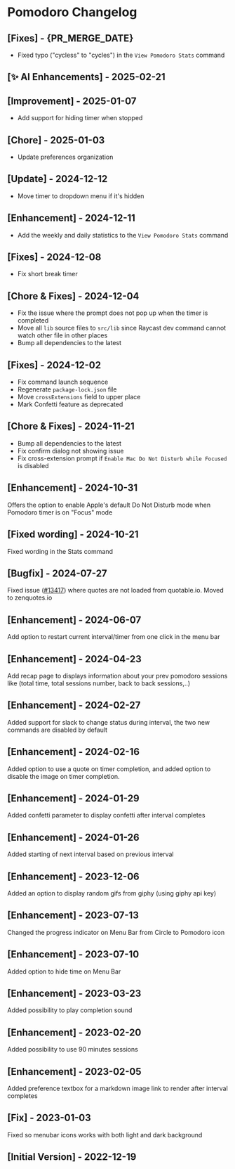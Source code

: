 # Pomodoro Changelog

## [Fixes] - {PR_MERGE_DATE}

- Fixed typo ("cycless" to "cycles") in the `View Pomodoro Stats` command

## [✨ AI Enhancements] - 2025-02-21

## [Improvement] - 2025-01-07

- Add support for hiding timer when stopped

## [Chore] - 2025-01-03

- Update preferences organization

## [Update] - 2024-12-12

- Move timer to dropdown menu if it's hidden

## [Enhancement] - 2024-12-11

- Add the weekly and daily statistics to the `View Pomodoro Stats` command

## [Fixes] - 2024-12-08

- Fix short break timer

## [Chore & Fixes] - 2024-12-04

- Fix the issue where the prompt does not pop up when the timer is completed
- Move all `lib` source files to `src/lib` since Raycast dev command cannot watch other file in other places
- Bump all dependencies to the latest

## [Fixes] - 2024-12-02

- Fix command launch sequence
- Regenerate `package-lock.json` file
- Move `crossExtensions` field to upper place
- Mark Confetti feature as deprecated

## [Chore & Fixes] - 2024-11-21

- Bump all dependencies to the latest
- Fix confirm dialog not showing issue
- Fix cross-extension prompt if `Enable Mac Do Not Disturb while Focused` is disabled

## [Enhancement] - 2024-10-31

Offers the option to enable Apple's default Do Not Disturb mode when Pomodoro timer is on "Focus" mode

## [Fixed wording] - 2024-10-21

Fixed wording in the Stats command

## [Bugfix] - 2024-07-27

Fixed issue ([#13417](https://github.com/raycast/extensions/issues/13417)) where quotes are not loaded from quotable.io. Moved to zenquotes.io

## [Enhancement] - 2024-06-07

Add option to restart current interval/timer from one click in the menu bar

## [Enhancement] - 2024-04-23

Add recap page to displays information about your prev pomodoro sessions like (total time, total sessions number, back to back sessions,..)

## [Enhancement] - 2024-02-27

Added support for slack to change status during interval, the two new commands are disabled by default

## [Enhancement] - 2024-02-16

Added option to use a quote on timer completion, and added option to disable the image on timer completion.

## [Enhancement] - 2024-01-29

Added confetti parameter to display confetti after interval completes

## [Enhancement] - 2024-01-26

Added starting of next interval based on previous interval

## [Enhancement] - 2023-12-06

Added an option to display random gifs from giphy (using giphy api key)

## [Enhancement] - 2023-07-13

Changed the progress indicator on Menu Bar from Circle to Pomodoro icon

## [Enhancement] - 2023-07-10

Added option to hide time on Menu Bar

## [Enhancement] - 2023-03-23

Added possibility to play completion sound

## [Enhancement] - 2023-02-20

Added possibility to use 90 minutes sessions

## [Enhancement] - 2023-02-05

Added preference textbox for a markdown image link to render after interval completes

## [Fix] - 2023-01-03

Fixed so menubar icons works with both light and dark background

## [Initial Version] - 2022-12-19
